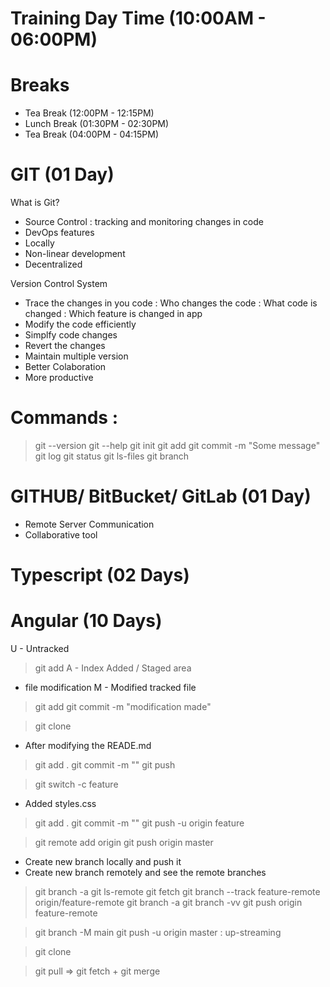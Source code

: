 # Training Day Time (10:00AM - 06:00PM)

# Breaks 
- Tea Break (12:00PM - 12:15PM)
- Lunch Break (01:30PM - 02:30PM)
- Tea Break (04:00PM - 04:15PM)


# GIT (01 Day)

What is Git?
- Source Control : tracking and monitoring changes in code
- DevOps features
- Locally
- Non-linear development
- Decentralized

Version Control System
- Trace the changes in you code
: Who changes the code
: What code is changed
: Which feature is changed in app
- Modify the code efficiently
- Simplfy code changes
- Revert the changes
- Maintain multiple version
- Better Colaboration
- More productive


# Commands :
> git --version
> git --help
> git init
> git add <filename>
> git commit -m "Some message"
> git log
> git status
> git ls-files
> git branch


# GITHUB/ BitBucket/ GitLab (01 Day)

- Remote Server Communication
- Collaborative tool

# Typescript (02 Days)

# Angular (10 Days)

U - Untracked
> git add <filename>
A - Index Added / Staged area
- file modification
M - Modified tracked file
> git add <filename>
> git commit -m "modification made"


> git clone <gitlink>
- After modifying the READE.md
> git add .
> git commit -m ""
> git push

> git switch -c feature
- Added styles.css
> git add .
> git commit -m ""
> git push -u origin feature



> git remote add origin <gitname>
> git push origin master
- Create new branch locally and push it
- Create new branch remotely and see the remote branches
> git branch -a
> git ls-remote
> git fetch
> git branch --track feature-remote origin/feature-remote
> git branch -a
> git branch -vv
> git push origin feature-remote

> git branch -M main
> git push -u origin master : up-streaming

> git clone <gitName>

> git pull => git fetch + git merge









